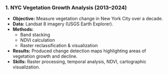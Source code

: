 ### 1. NYC Vegetation Growth Analysis (2013–2024)
- **Objective:** Measure vegetation change in New York City over a decade.  
- **Data:** Landsat 8 imagery (USGS Earth Explorer).  
- **Methods:**  
  - Band stacking  
  - NDVI calculation  
  - Raster reclassification & visualization  
- **Results:** Produced change detection maps highlighting areas of vegetation growth and decline.  
- **Skills:** Raster processing, temporal analysis, NDVI, cartographic visualization.
